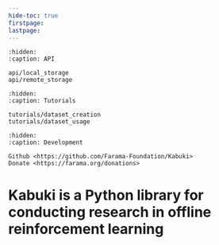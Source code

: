 ```yaml
---
hide-toc: true
firstpage:
lastpage:
---
```


[//]: # (```{toctree})

[//]: # (:hidden:)

[//]: # (:caption: Introduction)

[//]: # ()
[//]: # (content/basic_usage)

[//]: # (```)

```{toctree}
:hidden:
:caption: API

api/local_storage
api/remote_storage
```

```{toctree}
:hidden:
:caption: Tutorials

tutorials/dataset_creation
tutorials/dataset_usage
```

```{toctree}
:hidden:
:caption: Development

Github <https://github.com/Farama-Foundation/Kabuki>
Donate <https://farama.org/donations>

```

# Kabuki is a Python library for conducting research in offline reinforcement learning

